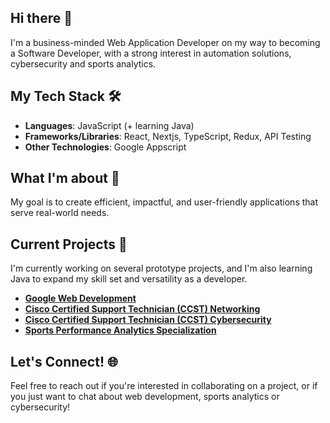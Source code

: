 ## Hi there 👋

I'm a business-minded Web Application Developer on my way to becoming a Software Developer, with a strong interest in automation solutions, cybersecurity and sports analytics.

## My Tech Stack 🛠️

- **Languages**: JavaScript (+ learning Java)
- **Frameworks/Libraries**: React, Nextjs, TypeScript, Redux, API Testing
- **Other Technologies**: Google Appscript

## What I'm about 🌱

My goal is to create efficient, impactful, and user-friendly applications that serve real-world needs.

## Current Projects 🚀

I'm currently working on several prototype projects, and I'm also learning Java to expand my skill set and versatility as a developer.

- **[Google Web Development](https://web.dev/learn)**
- **[Cisco Certified Support Technician (CCST) Networking](https://skillsforall.com/resources/ccst-networking?courseLang=en-US)**
- **[Cisco Certified Support Technician (CCST) Cybersecurity](https://skillsforall.com/resources/ccst-cybersecurity?courseLang=en-US)**
- **[Sports Performance Analytics Specialization](https://www.coursera.org/specializations/sports-analytics)**

## Let's Connect! 🌐

Feel free to reach out if you're interested in collaborating on a project, or if you just want to chat about web development, sports analytics or cybersecurity!

<!--
**AIcoding-girl/AIcoding-girl** is a ✨ _special_ ✨ repository because its `README.md` (this file) appears on your GitHub profile.

Here are some ideas to get you started:

- 🔭 I’m currently working on ...
- 🌱 I’m currently learning ...
- 👯 I’m looking to collaborate on ...
- 🤔 I’m looking for help with ...
- 💬 Ask me about ...
- 📫 How to reach me: ...
- 😄 Pronouns: ...
- ⚡ Fun fact: ...
-->
